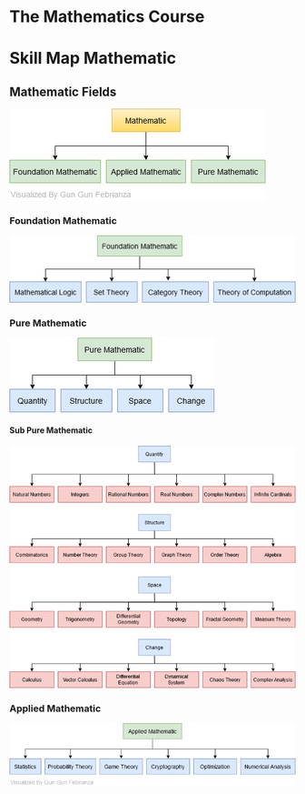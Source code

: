 # The Mathematics Course



# Skill Map Mathematic



## Mathematic Fields
<img src="assets/Mathematic Field-Mathematic Field.png">  

### Foundation Mathematic
<img src="assets/Mathematic Field-Foundation Mathematic.png">

### Pure Mathematic
<img src="assets/Mathematic Field-Pure Mathematic.png">

#### Sub Pure Mathematic
<img src="assets/Mathematic Field-Sub Pure Mathematic.png">

### Applied Mathematic
<img src="assets/Mathematic Field-Applied Mathematic.png">